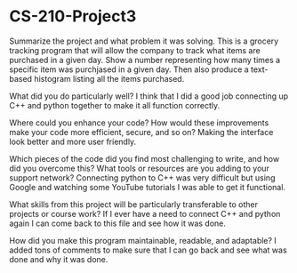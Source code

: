 # CS-210-Project3


Summarize the project and what problem it was solving.
  This is a grocery tracking program that will allow the company to track what items are purchased in a given day. Show a number representing how many times a specific item was     purchjased in a given day. Then also produce a text-based histogram listing all the items purchased.

What did you do particularly well?
  I think that I did a good job connecting up C++ and python together to make it all function correctly.

Where could you enhance your code? How would these improvements make your code more efficient, secure, and so on?
  Making the interface look better and more user friendly.

Which pieces of the code did you find most challenging to write, and how did you overcome this? What tools or resources are you adding to your support network?
  Connecting python to C++ was very difficult but using Google and watching some YouTube tutorials I was able to get it functional.

What skills from this project will be particularly transferable to other projects or course work?
  If I ever have a need to connect C++ and python again I can come back to this file and see how it was done.

How did you make this program maintainable, readable, and adaptable?
  I added tons of comments to make sure that I can go back and see what was done and why it was done.
